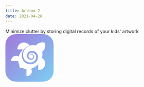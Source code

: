 ```yaml
---
title: Artbox 2
date: 2021-04-28
---
```

Minimize clutter by storing digital records of your kids' artwork  
[![Artbox](/assets/artbox-icon.png "Go To Artbox")](https://artbox.app)  
